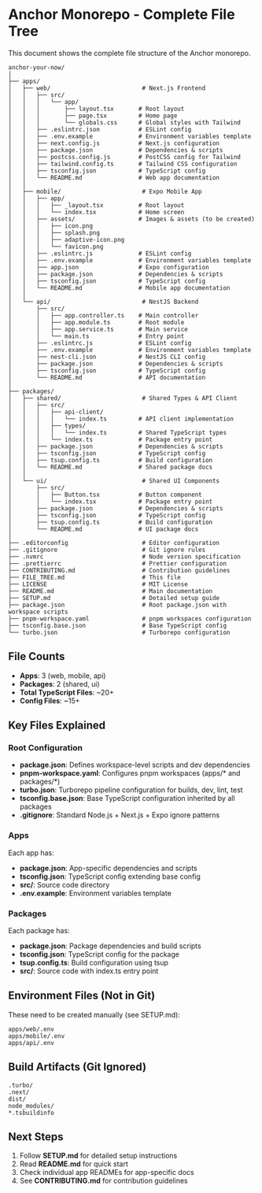 # Anchor Monorepo - Complete File Tree

This document shows the complete file structure of the Anchor monorepo.

```
anchor-your-now/
│
├── apps/
│   ├── web/                          # Next.js Frontend
│   │   ├── src/
│   │   │   └── app/
│   │   │       ├── layout.tsx       # Root layout
│   │   │       ├── page.tsx         # Home page
│   │   │       └── globals.css      # Global styles with Tailwind
│   │   ├── .eslintrc.json           # ESLint config
│   │   ├── .env.example             # Environment variables template
│   │   ├── next.config.js           # Next.js configuration
│   │   ├── package.json             # Dependencies & scripts
│   │   ├── postcss.config.js        # PostCSS config for Tailwind
│   │   ├── tailwind.config.ts       # Tailwind CSS configuration
│   │   ├── tsconfig.json            # TypeScript config
│   │   └── README.md                # Web app documentation
│   │
│   ├── mobile/                       # Expo Mobile App
│   │   ├── app/
│   │   │   ├── _layout.tsx          # Root layout
│   │   │   └── index.tsx            # Home screen
│   │   ├── assets/                  # Images & assets (to be created)
│   │   │   ├── icon.png
│   │   │   ├── splash.png
│   │   │   ├── adaptive-icon.png
│   │   │   └── favicon.png
│   │   ├── .eslintrc.js             # ESLint config
│   │   ├── .env.example             # Environment variables template
│   │   ├── app.json                 # Expo configuration
│   │   ├── package.json             # Dependencies & scripts
│   │   ├── tsconfig.json            # TypeScript config
│   │   └── README.md                # Mobile app documentation
│   │
│   └── api/                          # NestJS Backend
│       ├── src/
│       │   ├── app.controller.ts    # Main controller
│       │   ├── app.module.ts        # Root module
│       │   ├── app.service.ts       # Main service
│       │   └── main.ts              # Entry point
│       ├── .eslintrc.js             # ESLint config
│       ├── .env.example             # Environment variables template
│       ├── nest-cli.json            # NestJS CLI config
│       ├── package.json             # Dependencies & scripts
│       ├── tsconfig.json            # TypeScript config
│       └── README.md                # API documentation
│
├── packages/
│   ├── shared/                       # Shared Types & API Client
│   │   ├── src/
│   │   │   ├── api-client/
│   │   │   │   └── index.ts         # API client implementation
│   │   │   ├── types/
│   │   │   │   └── index.ts         # Shared TypeScript types
│   │   │   └── index.ts             # Package entry point
│   │   ├── package.json             # Dependencies & scripts
│   │   ├── tsconfig.json            # TypeScript config
│   │   ├── tsup.config.ts           # Build configuration
│   │   └── README.md                # Shared package docs
│   │
│   └── ui/                           # Shared UI Components
│       ├── src/
│       │   ├── Button.tsx           # Button component
│       │   └── index.tsx            # Package entry point
│       ├── package.json             # Dependencies & scripts
│       ├── tsconfig.json            # TypeScript config
│       ├── tsup.config.ts           # Build configuration
│       └── README.md                # UI package docs
│
├── .editorconfig                     # Editor configuration
├── .gitignore                        # Git ignore rules
├── .nvmrc                            # Node version specification
├── .prettierrc                       # Prettier configuration
├── CONTRIBUTING.md                   # Contribution guidelines
├── FILE_TREE.md                      # This file
├── LICENSE                           # MIT License
├── README.md                         # Main documentation
├── SETUP.md                          # Detailed setup guide
├── package.json                      # Root package.json with workspace scripts
├── pnpm-workspace.yaml               # pnpm workspaces configuration
├── tsconfig.base.json                # Base TypeScript config
└── turbo.json                        # Turborepo configuration
```

## File Counts

- **Apps**: 3 (web, mobile, api)
- **Packages**: 2 (shared, ui)
- **Total TypeScript Files**: ~20+
- **Config Files**: ~15+

## Key Files Explained

### Root Configuration

- **package.json**: Defines workspace-level scripts and dev dependencies
- **pnpm-workspace.yaml**: Configures pnpm workspaces (apps/* and packages/*)
- **turbo.json**: Turborepo pipeline configuration for builds, dev, lint, test
- **tsconfig.base.json**: Base TypeScript configuration inherited by all packages
- **.gitignore**: Standard Node.js + Next.js + Expo ignore patterns

### Apps

Each app has:
- **package.json**: App-specific dependencies and scripts
- **tsconfig.json**: TypeScript config extending base config
- **src/**: Source code directory
- **.env.example**: Environment variables template

### Packages

Each package has:
- **package.json**: Package dependencies and build scripts
- **tsconfig.json**: TypeScript config for the package
- **tsup.config.ts**: Build configuration using tsup
- **src/**: Source code with index.ts entry point

## Environment Files (Not in Git)

These need to be created manually (see SETUP.md):

```
apps/web/.env
apps/mobile/.env
apps/api/.env
```

## Build Artifacts (Git Ignored)

```
.turbo/
.next/
dist/
node_modules/
*.tsbuildinfo
```

## Next Steps

1. Follow **SETUP.md** for detailed setup instructions
2. Read **README.md** for quick start
3. Check individual app READMEs for app-specific docs
4. See **CONTRIBUTING.md** for contribution guidelines

